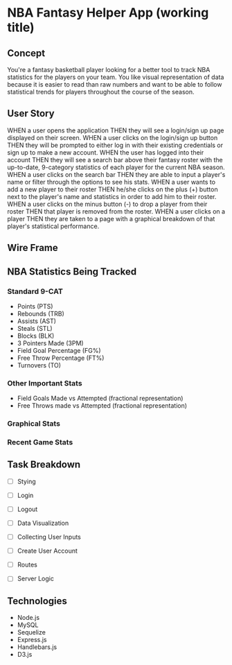 # NBA Fantasy Helper App (working title)

## Concept
You're a fantasy basketball player looking for a better tool to track NBA statistics for the players on your team. You like visual representation of data because it is easier to read than raw numbers and want to be able to follow statistical trends for players throughout the course of the season. 

## User Story
WHEN a user opens the application THEN they will see a login/sign up page displayed on their screen. WHEN a user clicks on the login/sign up button THEN they will be prompted to either log in with their existing credentials or sign up to make a new account. WHEN the user has logged into their account THEN they will see a search bar above their fantasy roster with the up-to-date, 9-category statistics of each player for the current NBA season. WHEN a user clicks on the search bar THEN they are able to input a player's name or filter through the options to see his stats. WHEN a user wants to add a new player to their roster THEN he/she clicks on the plus (+) button next to the player's name and statistics in order to add him to their roster. WHEN a user clicks on the minus button (-) to drop a player from their roster THEN that player is removed from the roster. WHEN a user clicks on a player THEN they are taken to a page with a graphical breakdown of that player's statistical performance.
## Wire Frame

## NBA Statistics Being Tracked

### Standard 9-CAT
- Points (PTS)
- Rebounds (TRB)
- Assists (AST)
- Steals (STL)
- Blocks (BLK)
- 3 Pointers Made (3PM)
- Field Goal Percentage (FG%)
- Free Throw Percentage (FT%)
- Turnovers (TO)

### Other Important Stats
- Field Goals Made vs Attempted (fractional representation)
- Free Throws made vs Attempted (fractional representation)

### Graphical Stats

### Recent Game Stats

## Task Breakdown
- [ ] Stying 
- [ ] Login
- [ ] Logout
- [ ] Data Visualization
- [ ] Collecting User Inputs
- [ ] Create User Account
- [ ] Routes
- [ ] Server Logic


## Technologies
- Node.js
- MySQL
- Sequelize
- Express.js
- Handlebars.js
- D3.js 
